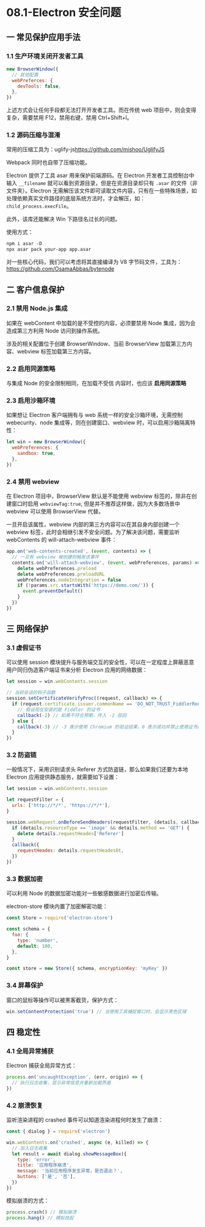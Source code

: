 # 08.1-Electron 安全问题

## 一 常见保护应用手法

### 1.1 生产环境关闭开发者工具

```js
new BrowserWindow({
  // 其他配置
  webPreferces: {
    devTools: false,
  },
})
```

上述方式会让任何手段都无法打开开发者工具。而在传统 web 项目中，则会变得复杂，需要禁用 F12，禁用右键，禁用 Ctrl+Shift+I。

### 1.2 源码压缩与混淆

常用的压缩工具为：uglify-js<https://github.com/mishoo/UglifyJS>

Webpack 同时也自带了压缩功能。

Electron 提供了工具 asar 用来保护前端源码。在 Electron 开发者工具控制台中输入 `__filename` 就可以看到资源目录，但是在资源目录却只有 `.asar` 的文件（非文件夹）。Electron 无需解压该文件即可读取文件内容，只有在一些特殊场景，如处理依赖真实文件路径的底层系统方法时，才会解压，如：`child_process.execFile`。

此外，该库还能解决 Win 下路径名过长的问题。

使用方式：

```txt
npm i asar -D
npx asar pack your-app app.asar
```

对一些核心代码，我们可以考虑将其直接编译为 V8 字节码文件，工具为：<https://github.com/OsamaAbbas/bytenode>

## 二 客户信息保护

### 2.1 禁用 Node.js 集成

如果在 webContent 中加载的是不受控的内容，必须要禁用 Node 集成，因为会造成第三方利用 Node 访问到操作系统。

涉及的相关配置位于创建 BrowserWindow、当前 BrowserView 加载第三方内容、webview 标签加载第三方内容。

### 2.2 启用同源策略

与集成 Node 的安全限制相同，在加载不受信 内容时，也应该 **启用同源策略**

### 2.3 启用沙箱环境

如果想让 Electron 客户端拥有与 web 系统一样的安全沙箱环境，无需控制 webecurity、node 集成等，则在创建窗口、webview 时，可以启用沙箱隔离特性：

```js
let win = new BrowserWindow({
  webPreferences: {
    sandbox: true,
  },
})
```

### 2.4 禁用 webview

在 Electron 项目中，BrowserView 默认是不能使用 webview 标签的，除非在创建窗口时启用 `webviewTag:true`, 但是并不推荐这样做，因为大多数场景中 webview 可以使用 BrowserView 代替。

一旦开启该属性，webview 内部的第三方内容可以在其自身内部创建一个 webview 标签，此时会相继引发不安全问题。为了解决该问题，需要监听 webContents 的 will-attach-webview 事件：

```js
app.on('web-contents-created', (event, contents) => {
  // 一旦有 webview 被创建则触发该事件
  contents.on('will-attach-webview', (event, webPreferences, params) => {
    delete webPreferences.preload
    delete webPreferences.preloadURL
    webPreferences.nodeIntegration = false
    if (!params.src.startsWith('https://demo.com/')) {
      event.preventDefault()
    }
  })
})
```

## 三 网络保护

### 3.1 虚假证书

可以使用 session 模块提升与服务端交互的安全性，可以在一定程度上屏蔽恶意用户同归伪造客户端证书来分析 Electron 应用的网络数据：

```js
let session = win.webContents.session

// 当前会话的钩子函数
session.setCertificateVerifyProc((request, callback) => {
  if (request.certificate.issuer.commonName == 'DO_NOT_TRUST_FiddlerRoot') {
    // 假设现在安装的是 Fiddler 的证书
    callback(-2) // 如果不符合预期，传入 -2 驳回
  } else {
    callback(-3) // -3 表示使用 Chromium 的验证结果，0 表示成功并禁止使用证书透明度验证
  }
})
```

### 3.2 防盗链

一般情况下，采用识别请求头 Referer 方式防盗链，那么如果我们还要为本地 Electron 应用提供静态服务，就需要如下设置：

```js
let session = win.webContents.session

let requestFilter = {
  urls: ['http://*/*', 'https://*/*'],
}

session.webRequest.onBeforeSendHeaders(requestFilter, (details, callback) => {
  if (details.resourceType == 'image' && details.method == 'GET') {
    delete details.requestHeades['Referer']
  }
  callback({
    requestHeades: details.requestHeades6t,
  })
})
```

### 3.3 数据加密

可以利用 Node 的数据加密功能对一些敏感数据进行加密后传输。

electron-store 模块内置了加密解密功能：

```js
const Store = require('electron-store')

const schema = {
  foo: {
    type: 'number',
    default: 100,
  },
}

const store = new Store({ schema, encryptionKey: 'myKey' })
```

### 3.4 屏幕保护

窗口的鼠标等操作可以被黑客截货，保护方式：

```js
win.setContentProtection('true') // 当使用工具捕捉窗口时，会显示黑色区域
```

## 四 稳定性

### 4.1 全局异常捕获

Electron 捕获全局异常方式：

```js
process.on('uncaughtException', (err, origin) => {
  // 执行日志收集，显示异常信息并重新加载界面
})
```

### 4.2 崩溃恢复

监听渲染进程的 crashed 事件可以知道渲染进程何时发生了崩溃：

```js
const { dialog } = require('electron')

win.webContents.on('crashed', async (e, killed) => {
  // 加入日志收集
  let result = await dialog.showMessageBox({
    type: 'error',
    title: '应用程序崩溃',
    message: '当前应用程序发生异常，是否退出？',
    buttons: ['是', '否'],
  })
})
```

模拟崩溃的方式：

```js
process.crash() // 模拟崩溃
process.hang() // 模拟挂起
```
